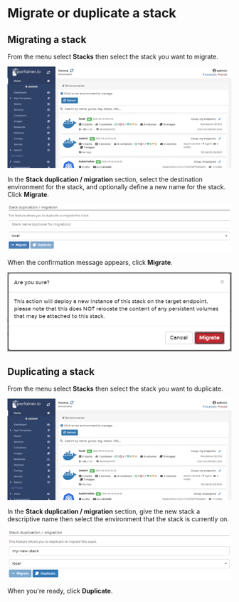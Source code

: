 # Migrate or duplicate a stack

## Migrating a stack

From the menu select **Stacks** then select the stack you want to migrate.

![](../../../.gitbook/assets/2.9-stacks-migrate-1.gif)

In the **Stack duplication / migration** section, select the destination environment for the stack, and optionally define a new name for the stack. Click **Migrate**.

![](../../../.gitbook/assets/stacks-migrate-2.png)

When the confirmation message appears, click **Migrate**.

![](../../../.gitbook/assets/stacks-migrate-3.png)

## Duplicating a stack

From the menu select **Stacks** then select the stack you want to duplicate.

![](../../../.gitbook/assets/2.9-stacks-migrate-1.gif)

In the **Stack duplication / migration** section, give the new stack a descriptive name then select the environment that the stack is currently on.

![](../../../.gitbook/assets/stacks-migrate-5.png)

When you're ready, click **Duplicate**.


